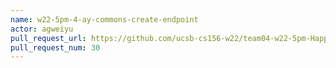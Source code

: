 ```yaml
---
name: w22-5pm-4-ay-commons-create-endpoint
actor: agweiyu
pull_request_url: https://github.com/ucsb-cs156-w22/team04-w22-5pm-HappyCows/pull/30
pull_request_num: 30
---
```

